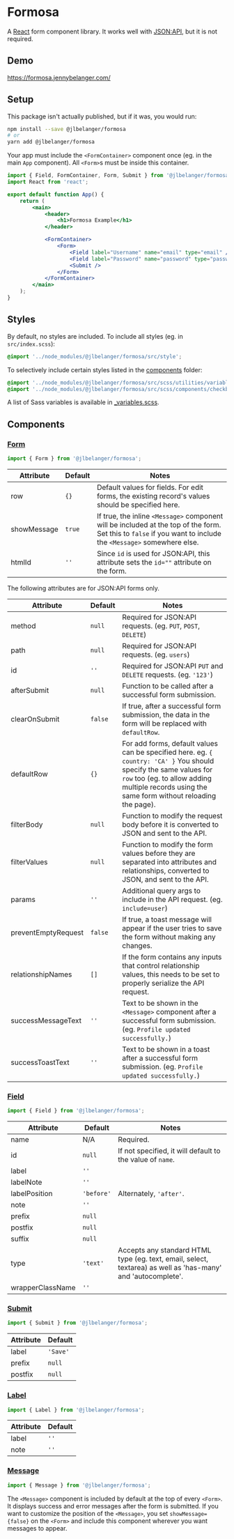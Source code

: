 # Formosa

A [React](https://www.npmjs.com/package/react) form component library. It works well with [JSON:API](https://jsonapi.org/), but it is not required.

## Demo

https://formosa.jennybelanger.com/

## Setup

This package isn't actually published, but if it was, you would run:

```bash
npm install --save @jlbelanger/formosa
# or
yarn add @jlbelanger/formosa
```

Your app must include the `<FormContainer>` component once (eg. in the main `App` component). All `<Form>`s must be inside this container.

```jsx
import { Field, FormContainer, Form, Submit } from '@jlbelanger/formosa';
import React from 'react';

export default function App() {
	return (
		<main>
			<header>
				<h1>Formosa Example</h1>
			</header>

			<FormContainer>
				<Form>
					<Field label="Username" name="email" type="email" />
					<Field label="Password" name="password" type="password" />
					<Submit />
				</Form>
			</FormContainer>
		</main>
	);
}
```

## Styles

By default, no styles are included. To include all styles (eg. in `src/index.scss`):

``` scss
@import '../node_modules/@jlbelanger/formosa/src/style';
```

To selectively include certain styles listed in the [components](https://github.com/jlbelanger/formosa/tree/master/src/scss/components) folder:

``` scss
@import '../node_modules/@jlbelanger/formosa/src/scss/utilities/variables';
@import '../node_modules/@jlbelanger/formosa/src/scss/components/checkbox';
```

A list of Sass variables is available in [_variables.scss](https://github.com/jlbelanger/formosa/blob/master/src/scss/utilities/_variables.scss).

## Components

### [Form](https://github.com/jlbelanger/formosa/blob/master/src/js/Form.js)

``` jsx
import { Form } from '@jlbelanger/formosa';
```

|Attribute   |Default |Notes|
|------------|--------|-----|
|row         |`{}`    |Default values for fields. For edit forms, the existing record's values should be specified here.|
|showMessage |`true`  |If true, the inline `<Message>` component will be included at the top of the form. Set this to `false` if you want to include the `<Message>` somewhere else.|
|htmlId      |`''`    |Since `id` is used for JSON:API, this attribute sets the `id=""` attribute on the form.|

The following attributes are for JSON:API forms only.

|Attribute          |Default |Notes|
|-------------------|--------|-----|
|method             |`null`  |Required for JSON:API requests. (eg. `PUT`, `POST`, `DELETE`)|
|path               |`null`  |Required for JSON:API requests. (eg. `users`)|
|id                 |`''`    |Required for JSON:API `PUT` and `DELETE` requests. (eg. `'123'`)|
|afterSubmit        |`null`  |Function to be called after a successful form submission.|
|clearOnSubmit      |`false` |If true, after a successful form submission, the data in the form will be replaced with `defaultRow`.|
|defaultRow         |`{}`    |For add forms, default values can be specified here. eg. `{ country: 'CA' }` You should specify the same values for `row` too (eg. to allow adding multiple records using the same form without reloading the page).|
|filterBody         |`null`  |Function to modify the request body before it is converted to JSON and sent to the API.|
|filterValues       |`null`  |Function to modify the form values before they are separated into attributes and relationships, converted to JSON, and sent to the API.|
|params             |`''`    |Additional query args to include in the API request. (eg. `include=user`)|
|preventEmptyRequest|`false` |If true, a toast message will appear if the user tries to save the form without making any changes.|
|relationshipNames  |`[]`    |If the form contains any inputs that control relationship values, this needs to be set to properly serialize the API request.|
|successMessageText |`''`    |Text to be shown in the `<Message>` component after a successful form submission. (eg. `Profile updated successfully.`)|
|successToastText   |`''`    |Text to be shown in a toast after a successful form submission. (eg. `Profile updated successfully.`)|

### [Field](https://github.com/jlbelanger/formosa/blob/master/src/js/Field.js)

``` jsx
import { Field } from '@jlbelanger/formosa';
```

|Attribute       |Default   |Notes|
|----------------|----------|-----|
|name            |N/A       |Required.|
|id              |`null`    |If not specified, it will default to the value of `name`.|
|label           |`''`      |     |
|labelNote       |`''`      |     |
|labelPosition   |`'before'`|Alternately, `'after'`.|
|note            |`''`      |     |
|prefix          |`null`    |     |
|postfix         |`null`    |     |
|suffix          |`null`    |     |
|type            |`'text'`  |Accepts any standard HTML type (eg. text, email, select, textarea) as well as 'has-many' and 'autocomplete'.|
|wrapperClassName|`''`      |     |

### [Submit](https://github.com/jlbelanger/formosa/blob/master/src/js/Submit.js)

``` jsx
import { Submit } from '@jlbelanger/formosa';
```

|Attribute |Default |
|----------|--------|
|label     |`'Save'`|
|prefix    |`null`  |
|postfix   |`null`  |

### [Label](https://github.com/jlbelanger/formosa/blob/master/src/js/Label.js)

``` jsx
import { Label } from '@jlbelanger/formosa';
```

|Attribute |Default |
|----------|--------|
|label     |`''`    |
|note      |`''`    |

### [Message](https://github.com/jlbelanger/formosa/blob/master/src/js/Message.js)

``` jsx
import { Message } from '@jlbelanger/formosa';
```

The `<Message>` component is included by default at the top of every `<Form>`. It displays success and error messages after the form is submitted. If you want to customize the position of the `<Message>`, you set `showMessage={false}` on the `<Form>` and include this component wherever you want messages to appear.
